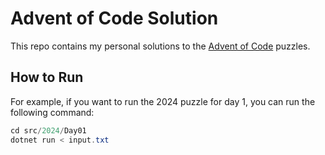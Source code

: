 # Advent of Code Solution

This repo contains my personal solutions to the [Advent of Code](https://adventofcode.com) puzzles.

## How to Run

For example, if you want to run the 2024 puzzle for day 1, you can run the following command:

```csharp
cd src/2024/Day01
dotnet run < input.txt
```

